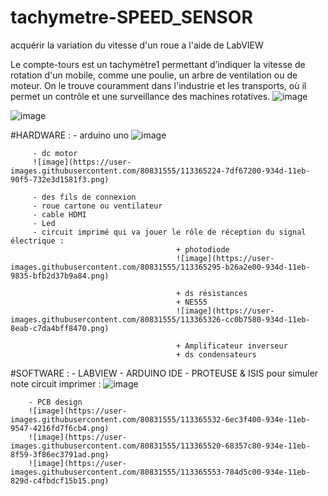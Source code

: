 # tachymetre-SPEED_SENSOR
acquérir la variation du vitesse d'un roue a l'aide de LabVIEW 

Le compte-tours est un tachymètre1 permettant d’indiquer la vitesse de rotation d'un mobile, comme une poulie, un arbre de ventilation ou de moteur. On le trouve couramment dans l'industrie et les transports, où il permet un contrôle et une surveillance des machines rotatives.
![image](https://user-images.githubusercontent.com/80831555/113363668-53a2b580-9349-11eb-962f-ebb94dd35e77.png)

![image](https://user-images.githubusercontent.com/80831555/113364733-26a3d200-934c-11eb-8080-a5358c87852c.png)


#HARDWARE : 
         - arduino uno 
         ![image](https://user-images.githubusercontent.com/80831555/113365176-5acbc280-934d-11eb-8446-9a08dc3f1bbf.png)

         - dc motor 
         ![image](https://user-images.githubusercontent.com/80831555/113365224-7df67200-934d-11eb-90f5-732e3d1581f3.png)

         - des fils de connexion
         - roue cartone ou ventilateur 
         - cable HDMI 
         - Led 
         - circuit imprimé qui va jouer le rôle de réception du signal électrique : 
                                         + photodiode 
                                         ![image](https://user-images.githubusercontent.com/80831555/113365295-b26a2e00-934d-11eb-9835-bfb2d37b9a84.png)

                                         + ds résistances 
                                         + NE555
                                         ![image](https://user-images.githubusercontent.com/80831555/113365326-cc0b7580-934d-11eb-8eab-c7da4bff8470.png)

                                         + Amplificateur inverseur 
                                         + ds condensateurs 



#SOFTWARE : 
        - LABVIEW 
        - ARDUINO IDE 
        - PROTEUSE & ISIS  pour simuler note circuit imprimer :
        ![image](https://user-images.githubusercontent.com/80831555/113365448-391f0b00-934e-11eb-999d-1db930c4118f.png)

        - PCB design 
        ![image](https://user-images.githubusercontent.com/80831555/113365532-6ec3f400-934e-11eb-9547-4216fd7f6cb4.png)
        ![image](https://user-images.githubusercontent.com/80831555/113365520-68357c80-934e-11eb-8f59-3f86ec3791ad.png)
        ![image](https://user-images.githubusercontent.com/80831555/113365553-784d5c00-934e-11eb-829d-c4fbdcf15b15.png)




 
                                         
